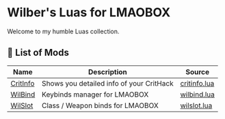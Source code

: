 # Wilber's Luas for LMAOBOX

Welcome to my humble Luas collection.

## 📜 List of Mods
| Name | Description | Source |
|---|---|---|
| [CritInfo](https://github.com/GNWilber/lmaobox-luas-public/blob/main/critinfo/README.md) | Shows you detailed info of your CritHack | [critinfo.lua](https://github.com/GNWilber/lmaobox-luas-public/blob/main/critinfo/critinfo.lua) |
| [WilBind](https://github.com/GNWilber/lmaobox-luas-public/blob/main/wilbind/README.md) | Keybinds manager for LMAOBOX | [wilbind.lua](https://github.com/GNWilber/lmaobox-luas-public/blob/main/wilbind/wilbind.lua) |
| [WilSlot](https://github.com/GNWilber/lmaobox-luas-public/blob/main/wilslot/README.md) | Class / Weapon binds for LMAOBOX | [wilslot.lua](https://github.com/GNWilber/lmaobox-luas-public/blob/main/wilslot/wilslot.lua) |